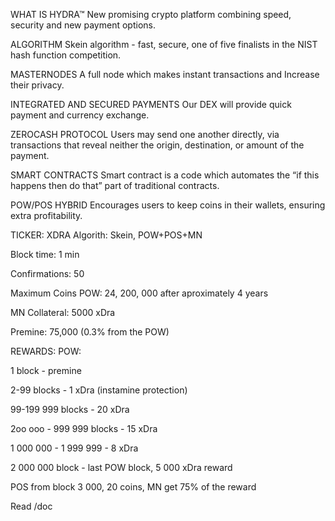WHAT IS HYDRA™
New promising crypto platform combining speed, 
security and new payment options.

ALGORITHM
Skein algorithm - fast, secure, one of five finalists in the NIST hash function competition.

MASTERNODES
A full node which makes instant transactions and Increase their privacy.

INTEGRATED AND SECURED PAYMENTS
Our DEX will provide quick payment and currency exchange.

ZEROCASH PROTOCOL
Users may send one another directly, via transactions that reveal neither the origin, destination, or amount of the payment.

SMART CONTRACTS
Smart contract is a code which automates the “if this happens then do that” part of traditional contracts.

POW/POS HYBRID
Encourages users to keep coins in their wallets, ensuring extra profitability.

TICKER: XDRA
Algorith: Skein, POW+POS+MN

Block time: 1 min

Confirmations: 50

Maximum Coins POW: 24, 200, 000 after aproximately 4 years

MN Collateral: 5000 xDra

Premine: 75,000 (0.3% from the POW)

REWARDS:
POW:

1 block - premine

2-99 blocks - 1 xDra (instamine protection)

99-199 999 blocks - 20 xDra

2oo ooo - 999 999 blocks - 15 xDra

1 000 000 - 1 999 999 - 8 xDra

2 000 000 block - last POW block, 5 000 xDra reward

POS from block 3 000, 20 coins, МN get 75% of the reward

Read /doc